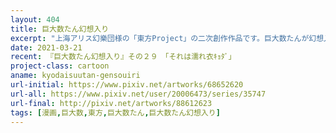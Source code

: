 ```yaml
---
layout: 404
title: 巨大数たん幻想入り
excerpt: "上海アリス幻樂団様の「東方Project」の二次創作作品です。巨大数たんが幻想入りして古明地こいしさんにペットとして拾われ、巨大数を広めながらのびのびと暮らしていくお話です。"
date: 2021-03-21
recent: 『巨大数たん幻想入り』その２９　「それは濡れ衣ｷｮﾀﾞ」
project-class: cartoon
aname: kyodaisuutan-gensouiri
url-initial: https://www.pixiv.net/artworks/68652620
url-all: https://www.pixiv.net/user/20006473/series/35747
url-final: http://pixiv.net/artworks/88612623
tags: [漫画,巨大数,東方,巨大数たん,巨大数たん幻想入り]
---
```


